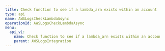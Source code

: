 ```yaml
---
title: Check function to see if a lambda_arn exists within an account
type: api
name: AWSLogsCheckLambdaAsync
operationId: AWSLogsCheckLambdaAsync
menu:
  api_v1:
    name: Check function to see if a lambda_arn exists within an account
    parent: AWSLogsIntegration
---
```

